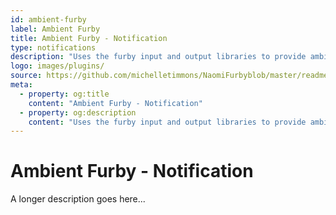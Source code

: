 ```yaml
---
id: ambient-furby
label: Ambient Furby
title: Ambient Furby - Notification
type: notifications
description: "Uses the furby input and output libraries to provide ambient movement and chatter"
logo: images/plugins/
source: https://github.com/michelletimmons/NaomiFurbyblob/master/readme.md
meta:
  - property: og:title
    content: "Ambient Furby - Notification"
  - property: og:description
    content: "Uses the furby input and output libraries to provide ambient movement and chatter"
---
```


# Ambient Furby - Notification

<PluginLogo/>

A longer description goes here...

<EditPageLink/>
